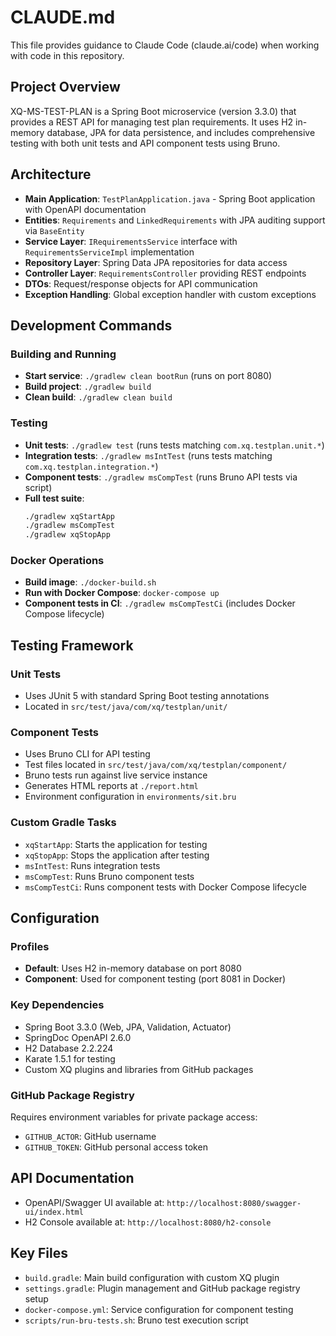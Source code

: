 # CLAUDE.md

This file provides guidance to Claude Code (claude.ai/code) when working with code in this repository.

## Project Overview

XQ-MS-TEST-PLAN is a Spring Boot microservice (version 3.3.0) that provides a REST API for managing test plan requirements. It uses H2 in-memory database, JPA for data persistence, and includes comprehensive testing with both unit tests and API component tests using Bruno.

## Architecture

- **Main Application**: `TestPlanApplication.java` - Spring Boot application with OpenAPI documentation
- **Entities**: `Requirements` and `LinkedRequirements` with JPA auditing support via `BaseEntity`
- **Service Layer**: `IRequirementsService` interface with `RequirementsServiceImpl` implementation
- **Repository Layer**: Spring Data JPA repositories for data access
- **Controller Layer**: `RequirementsController` providing REST endpoints
- **DTOs**: Request/response objects for API communication
- **Exception Handling**: Global exception handler with custom exceptions

## Development Commands

### Building and Running
- **Start service**: `./gradlew clean bootRun` (runs on port 8080)
- **Build project**: `./gradlew build`
- **Clean build**: `./gradlew clean build`

### Testing
- **Unit tests**: `./gradlew test` (runs tests matching `com.xq.testplan.unit.*`)
- **Integration tests**: `./gradlew msIntTest` (runs tests matching `com.xq.testplan.integration.*`)
- **Component tests**: `./gradlew msCompTest` (runs Bruno API tests via script)
- **Full test suite**:
  ```bash
  ./gradlew xqStartApp
  ./gradlew msCompTest
  ./gradlew xqStopApp
  ```

### Docker Operations
- **Build image**: `./docker-build.sh`
- **Run with Docker Compose**: `docker-compose up`
- **Component tests in CI**: `./gradlew msCompTestCi` (includes Docker Compose lifecycle)

## Testing Framework

### Unit Tests
- Uses JUnit 5 with standard Spring Boot testing annotations
- Located in `src/test/java/com/xq/testplan/unit/`

### Component Tests
- Uses Bruno CLI for API testing
- Test files located in `src/test/java/com/xq/testplan/component/`
- Bruno tests run against live service instance
- Generates HTML reports at `./report.html`
- Environment configuration in `environments/sit.bru`

### Custom Gradle Tasks
- `xqStartApp`: Starts the application for testing
- `xqStopApp`: Stops the application after testing
- `msIntTest`: Runs integration tests
- `msCompTest`: Runs Bruno component tests
- `msCompTestCi`: Runs component tests with Docker Compose lifecycle

## Configuration

### Profiles
- **Default**: Uses H2 in-memory database on port 8080
- **Component**: Used for component testing (port 8081 in Docker)

### Key Dependencies
- Spring Boot 3.3.0 (Web, JPA, Validation, Actuator)
- SpringDoc OpenAPI 2.6.0
- H2 Database 2.2.224
- Karate 1.5.1 for testing
- Custom XQ plugins and libraries from GitHub packages

### GitHub Package Registry
Requires environment variables for private package access:
- `GITHUB_ACTOR`: GitHub username
- `GITHUB_TOKEN`: GitHub personal access token

## API Documentation
- OpenAPI/Swagger UI available at: `http://localhost:8080/swagger-ui/index.html`
- H2 Console available at: `http://localhost:8080/h2-console`

## Key Files
- `build.gradle`: Main build configuration with custom XQ plugin
- `settings.gradle`: Plugin management and GitHub package registry setup
- `docker-compose.yml`: Service configuration for component testing
- `scripts/run-bru-tests.sh`: Bruno test execution script